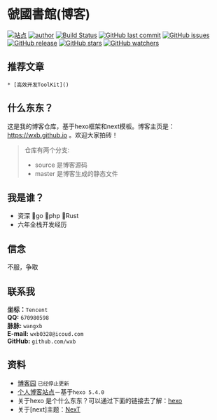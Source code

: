 # 虢國書館(博客)  
[![站点](https://img.shields.io/badge/%E5%8D%9A%E5%AE%A2-%e8%99%a2%e5%9b%bd%e5%b0%81%e5%9c%b0-yellowgreen.svg)](https://wxb.github.io)
[![author](https://img.shields.io/badge/%E4%BD%9C%E8%80%85-%E7%8E%8B%E6%99%93%E5%8B%83-brightgreen.svg)](https://wxb.github.io/2016/08/30/%E5%85%B3%E4%BA%8E%E6%88%91.html)
[![Build Status](https://travis-ci.org/wxb/wxb.github.io.svg?branch=source)](https://travis-ci.org/wxb/wxb.github.io)
[![GitHub last commit](https://img.shields.io/github/last-commit/wxb/wxb.github.io.svg)](https://github.com/wxb/wxb.github.io/commits/v1.0.0)
[![GitHub issues](https://img.shields.io/github/issues/wxb/wxb.github.io.svg?style=flat-square)](https://github.com/wxb/wxb.github.io/issues)
[![GitHub release](https://img.shields.io/github/release/wxb/wxb.github.io.svg)](https://github.com/wxb/wxb.github.io/releases/tag/v1.0.0)
[![GitHub stars](https://img.shields.io/github/stars/wxb/wxb.github.io.svg?style=social&label=Stars)](https://github.com/wxb/wxb.github.io)
[![GitHub watchers](https://img.shields.io/github/watchers/wxb/wxb.github.io.svg?style=social&label=Watch)](https://github.com/wxb/wxb.github.io)

## 推荐文章

    * [高效开发ToolKit]()


## 什么东东？

这是我的博客仓库，基于hexo框架和next模板。博客主页是：https://wxb.github.io 。欢迎大家拍砖！   
> 仓库有两个分支:    
> * source 是博客源码
> * master 是博客生成的静态文件

## 我是谁？

* 资深 🐒go  🐘php 🦀Rust
* 六年全栈开发经历

## 信念

不服，争取

## 联系我
**坐标：**`Tencent`   
**QQ:** `670980598`  
**脉脉:** `wangxb`  
**E-mail:** `wxb0328@icoud.com`    
**GitHub:** `github.com/wxb`     


## 资料
* [博客园](http://www.cnblogs.com/wxb0328) `已经停止更新`    
* [个人博客站点](https://wxb.github.io)－基于`hexo 5.4.0`
* 关于hexo 是个什么东东？可以通过下面的链接去了解：[hexo](https://hexo.io/zh-cn/)     
* 关于[next]主题：[NexT](http://theme-next.iissnan.com/)   


